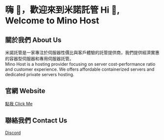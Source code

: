 # 嗨 👋，歡迎來到米諾託管 Hi 👋, Welcome to Mino Host

## 關於我們 About Us

米諾託管是一家專注於伺服器性價比與客戶體驗的託管提供商，我們提供經濟實惠的容器型伺服器和專用伺服器託管。<br>
Mino Host is a hosting provider focusing on server cost-performance ratio and customer experience. We offers affordable containerized servers and dedicated private servers hosting.

## 官網 Website

[點我 Click Me](https://www.mino.host)

## 聯絡我們 Contact Us

[Discord](https://discord.gg/Xg3h2VWshF)
